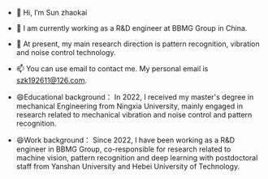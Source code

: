 - 👋 Hi, I’m Sun zhaokai
- 👀 I am currently working as a R&D engineer at BBMG Group in China.
- 🌱 At present, my main research direction is pattern recognition, vibration and noise control technology.
- 📫 You can use email to contact me. My personal email is szk192611@126.com.

- 😄Educational background：
In 2022, I received my master's degree in mechanical Engineering from Ningxia University, mainly engaged in research related to mechanical vibration and noise control and pattern recognition.

- 😄Work background：
Since 2022, I have been working as a R&D engineer in BBMG Group, co-responsible for research related to machine vision, pattern recognition and deep learning with postdoctoral staff from Yanshan University and Hebei University of Technology.

